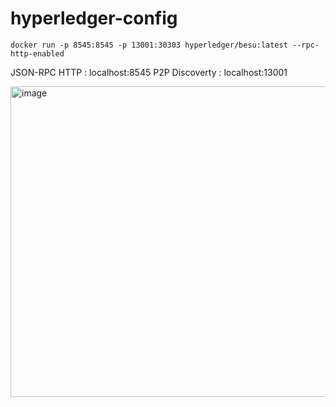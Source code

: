 # hyperledger-config

```
docker run -p 8545:8545 -p 13001:30303 hyperledger/besu:latest --rpc-http-enabled
```

JSON-RPC HTTP : localhost:8545
P2P Discoverty : localhost:13001

<img width="818" height="497" alt="image" src="https://github.com/user-attachments/assets/e5fb12f4-003a-4f55-9783-5925eff0f75a" />
